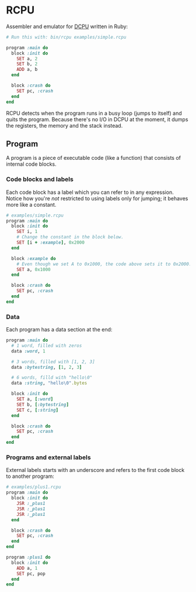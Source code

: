 RCPU
====

Assembler and emulator for [DCPU](http://0x10c.com/doc/dcpu-16.txt) written in Ruby:

```ruby
# Run this with: bin/rcpu examples/simple.rcpu

program :main do
  block :init do
    SET a, 2
    SET b, 2
    ADD a, b
  end

  block :crash do
    SET pc, :crash
  end
end
```

RCPU detects when the program runs in a busy loop (jumps to itself) and
quits the program. Because there's no I/O in DCPU at the moment, it
dumps the registers, the memory and the stack instead.

## Program

A program is a piece of executable code (like a function) that consists
of internal code blocks.

### Code blocks and labels

Each code block has a label which you can refer to in any expression.
Notice how you're *not* restricted to using labels only for jumping; it
behaves more like a constant.

```ruby
# examples/simple.rcpu
program :main do
  block :init do
    SET i, 1
    # Change the constant in the block below.
    SET [i + :example], 0x2000
  end

  block :example do
    # Even though we set A to 0x1000, the code above sets it to 0x2000.
    SET a, 0x1000
  end

  block :crash do
    SET pc, :crash
  end
end
```

### Data

Each program has a data section at the end:

```ruby
program :main do
  # 1 word, filled with zeros
  data :word, 1

  # 3 words, filled with [1, 2, 3]
  data :bytestring, [1, 2, 3]

  # 6 words, filld with "hello\0"
  data :string, "hello\0".bytes

  block :init do
    SET a, [:word]
    SET b, [:bytestring]
    SET c, [:string]
  end

  block :crash do
    SET pc, :crash
  end
end

```

### Programs and external labels

External labels starts with an underscore and refers to the first code
block to another program:

```ruby
# examples/plus1.rcpu
program :main do
  block :init do
    JSR :_plus1
    JSR :_plus1
    JSR :_plus1
  end

  block :crash do
    SET pc, :crash
  end
end

program :plus1 do
  block :init do
    ADD a, 1
    SET pc, pop
  end
end

```


